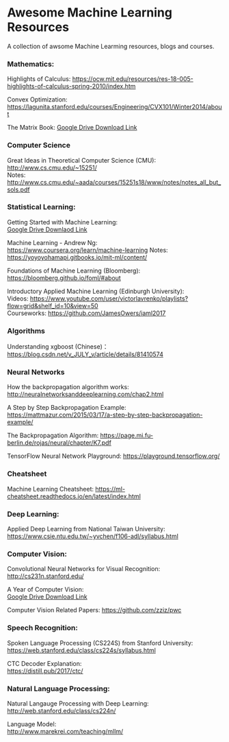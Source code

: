 # Awesome Machine Learning Resources  
A collection of awsome Machine Learming resources, blogs and courses.  

### Mathematics:
Highlights of Calculus:
https://ocw.mit.edu/resources/res-18-005-highlights-of-calculus-spring-2010/index.htm

Convex Optimization:
https://lagunita.stanford.edu/courses/Engineering/CVX101/Winter2014/about

The Matrix Book:
[Google Drive Download Link](https://drive.google.com/file/d/1MVdWudAUxbcc0bByyr79R9QpiLysnLk0/view?usp=sharing)

### Computer Science  
Great Ideas in Theoretical Computer Science (CMU):  
http://www.cs.cmu.edu/~15251/  
Notes:  
http://www.cs.cmu.edu/~aada/courses/15251s18/www/notes/notes_all_but_sols.pdf  

### Statistical Learning:  
Getting Started with Machine Learning:  
[Google Drive Downlaod Link](https://drive.google.com/file/d/1XcYbj0YJlVTHO1ZXyVqvaHbptrmiXic8/view?usp=sharing)  

Machine Learning - Andrew Ng:  
https://www.coursera.org/learn/machine-learning 
Notes: https://yoyoyohamapi.gitbooks.io/mit-ml/content/  

Foundations of Machine Learning (Bloomberg):  
https://bloomberg.github.io/foml/#about  

Introductory Applied Machine Learning (Edinburgh University):  
Videos: https://www.youtube.com/user/victorlavrenko/playlists?flow=grid&shelf_id=10&view=50  
Courseworks: https://github.com/JamesOwers/iaml2017  

### Algorithms  
Understanding xgboost (Chinese)： https://blog.csdn.net/v_JULY_v/article/details/81410574  

### Neural Networks  
How the backpropagation algorithm works: http://neuralnetworksanddeeplearning.com/chap2.html   

A Step by Step Backpropagation Example: https://mattmazur.com/2015/03/17/a-step-by-step-backpropagation-example/    

The Backpropagation Algorithm: https://page.mi.fu-berlin.de/rojas/neural/chapter/K7.pdf    

TensorFlow Neural Network Playground: https://playground.tensorflow.org/    

### Cheatsheet    
Machine Learning Cheatsheet: https://ml-cheatsheet.readthedocs.io/en/latest/index.html    

### Deep Learning:  
Applied Deep Learning from National Taiwan University:   
https://www.csie.ntu.edu.tw/~yvchen/f106-adl/syllabus.html   

### Computer Vision:
Convolutional Neural Networks for Visual Recognition:  
http://cs231n.stanford.edu/  

A Year of Computer Vision:  
[Google Drive Download Link](https://drive.google.com/file/d/11EHeXgOoSTMnP8A0M4qEmf3JCVDO_rdG/view?usp=sharing)  

Computer Vision Related Papers:
https://github.com/zziz/pwc

### Speech Recognition:  
Spoken Language Processing (CS224S) from Stanford University:   
https://web.stanford.edu/class/cs224s/syllabus.html  

CTC Decoder Explanation:  
https://distill.pub/2017/ctc/  

### Natural Language Processing:  
Natural Langauge Processing with Deep Learning:  
http://web.stanford.edu/class/cs224n/  

Language Model:  
http://www.marekrei.com/teaching/mllm/  
